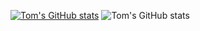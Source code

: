 [![Tom's GitHub stats](https://github-readme-stats.vercel.app/api?username=Atomic82)](https://github.com/Atomic82/github-readme-stats)
![Tom's GitHub stats](https://github-readme-stats.vercel.app/api?username=Atomic82&show_icons=true)
